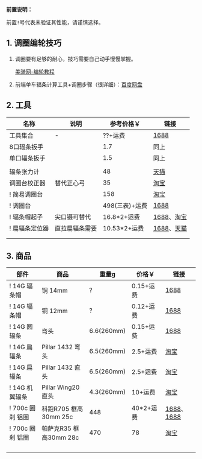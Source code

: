**前置说明：**

前置`!`号代表未验证其性能，请谨慎选择。

## 1. 调圈编轮技巧

1. 调圈要有足够的耐心，技巧需要自己动手慢慢掌握。

   [美骑网-编轮教程](https://www.biketo.com/knowledge/16470.html)

2. 前端单车辐条计算工具+调圈步骤（很详细）：[百度网盘](https://pan.baidu.com/s/1jjfWp0EOAJvcAUayd6SqOQ?pwd=sgf4)

## 2. 工具

| 名称 | 说明 | 参考价格￥ | 链接 |
| - | - | - | - |
| 工具集合 | - | ??+运费 | [1688](https://detail.1688.com/offer/619640158154.html) |
| 8口辐条扳手 | | 1.7 | 同上 |
| 单口辐条扳手 | | 1.5 | 同上 |
| | | | |
| 辐条张力计 | | 48 | [天猫](https://s.click.taobao.com/t?e=m%3D2%26s%3Dosg11ggGBIdw4vFB6t2Z2ueEDrYVVa64MljcGUdc4HdyINtkUhsv0MFpIvDn60xgWCxUz27ycMjFTlrzds37%2FgLwMG9TgUkNcLWR2kup2vFNRq4euO%2Fww2MWGduSpLInDoqEt4dKdN30KBFKq4PCnx4%2FMEUz7aVQFqr8%2BP8RY9WpasR2r0VZZv1SarTXhIOT%2FcbizUjsed%2BS3ncQ3g7%2FYabyaklTSnP4a7k1bUFpBd%2BA0jblBUwQrnmkgfAalROOi8UOU0qNGBO0zvIVVx%2BPc2%2F51BzEHetfxglKFrfPmkzgk553RHFrowTB3M%2BJXjmTAima4ZXKBn%2FGDF1NzTQoPw%3D%3D&union_lens=lensId%3APUB%401696553800%400bb57279_0afd_18b027c934c_61fe%4001%40eyJmbG9vcklkIjozMTA2OSwiic3BtQiiI6Il9wb3J0YWxfdjJfdG9vbF9saW5rc19wYWdlX2hvbWVfaW5kZXhfaHRtIn0ie) |
| 调圈台校正器 | 替代正心弓 | 35 | [淘宝](https://s.click.taobao.com/t?e=m%3D2%26s%3D9cAnfR7%2FgZxw4vFB6t2Z2ueEDrYVVa64Dm1dJ6eadalyINtkUhsv0KR%2FJSdLXj%2FcZugO4gDOCUDFTlrzds37%2FgLwMG9TgUkNcLWR2kup2vFNRq4euO%2Fww2MWGduSpLInDoqEt4dKdN30KBFKq4PCn%2BO2HcPx%2BFhpQ46xSzEN%2F0uySbHmSI7wOtef%2FroYqRldHrKNmMk34Lfp5xY4HNn%2BsBNsaMF10qmBjZx6PMkZEDO9TwKcsHa1zyvGLp%2ByfAVpf98%2FoL%2BEWp%2BPgysBSxHfUOXVLEPDWL24%2FufIeaShmLvWGPPZ03CRxB%2FlUMoMTGUfjTnrBmIxfybGDmntuH4VtA%3D%3D&union_lens=lensId%3APUB%401697937993%402106cc28_0b8e_18b54fdaffa_6c26%4001%40eyJmbG9vcklkIjozMTA2OSwiic3BtQiiI6Il9wb3J0YWxfdjJfdG9vbF9saW5rc19wYWdlX2hvbWVfaW5kZXhfaHRtIn0ie) |
| ! 简易调圈台 | | 158 | [淘宝](https://s.click.taobao.com/t?e=m%3D2%26s%3DtbyeBuHTVTpw4vFB6t2Z2ueEDrYVVa64Dm1dJ6eadalyINtkUhsv0KR%2FJSdLXj%2FcLa%2B0l5eB2ajFTlrzds37%2FgLwMG9TgUkNcLWR2kup2vFNRq4euO%2Fww2MWGduSpLInDoqEt4dKdN30KBFKq4PCnyPEuQu3uZfNnYS1JWdwSm6ySbHmSI7wOmd1HQKKxkiFAVKvOBNtWvoBO9CK7FeZnsWwvDKXfaMc6R5BP8e1yB4y9YHsLhTRshhOh4La8%2FiGVkU1wEDL7qC0zvIVVx%2BPc2%2F51BzEHetf3D6GgVvKGQK6Fnsppe3w4S995RSXr%2Fuk&union_lens=lensId%3APUB%401697937936%40212cbcb4_0a6e_18b54fcd12c_ba90%4001%40eyJmbG9vcklkIjozMTA2OSwiic3BtQiiI6Il9wb3J0YWxfdjJfdG9vbF9saW5rc19wYWdlX2hvbWVfaW5kZXhfaHRtIn0ie) |
| ! 调圈台 | | 498(三表)+运费 | [1688](https://detail.1688.com/offer/679255792027.html) |
| ! 辐条帽起子 | 尖口镊可替代 | 16.8\*2+运费  | [1688](https://detail.1688.com/offer/712521641074.html)、[淘宝](https://s.click.taobao.com/t?e=m%3D2%26s%3D8xC3wb0yD4hw4vFB6t2Z2ueEDrYVVa64MljcGUdc4HdyINtkUhsv0O52g2o%2FDT8lw0sy8ZLUMqDFTlrzds37%2FgLwMG9TgUkNcLWR2kup2vFNRq4euO%2Fww2MWGduSpLInDoqEt4dKdN30KBFKq4PCn%2BiNl4oKhwSZCx%2FymIVfXOCySbHmSI7wOtef%2FroYqRldR%2BOKAz%2B7EdBpKN4bRr3g8Fd%2BVRX%2FAZ8D1EFleUmDxrUwgGEY97F0eyYLKRbHfzfbsnIiTNaqV3qPgysBSxHfUOXVLEPDWL24%2FufIeaShmLvWGPPZ03CRxPxSSn92gTIeE359du4yTUnGDmntuH4VtA%3D%3D&union_lens=lensId%3APUB%401698369891%400b13f67e_0b69_18b6ebbeb39_bf67%4001%40eyJmbG9vcklkIjozMTA2OSwiic3BtQiiI6Il9wb3J0YWxfdjJfdG9vbF9saW5rc19wYWdlX2hvbWVfaW5kZXhfaHRtIn0ie) |
| ! 扁辐条定位器 | 直拉扁辐条需要 | 10.53\*2+运费 | [1688](https://detail.1688.com/offer/657163636638.html)、[天猫](https://detail.tmall.com/item.htm?spm=a1z0d.6639537/tb.1997196601.14.708974845GTZZv&id=521859903140) |
| | | | |
| | | | |

## 3. 商品

| 部件 | 商品 | 重量g | 价格￥ | 链接 |
| - | - | - | - | - |
| ! 14G 辐条帽 | 铜 14mm | ? | 0.15+运费 | [1688](https://detail.1688.com/offer/679398070304.html) |
| ! 14G 辐条帽 | 铜 12mm | ? | 0.12+运费 | [1688](https://detail.1688.com/offer/679398070304.html) |
| ! 14G 圆辐条 | 弯头 | 6.6(260mm) | 0.15+运费 | [1688](https://detail.1688.com/offer/679398070304.html) |
| ! 14G 扁辐条 | Pillar 1432 弯头 | 6.5(260mm) | 2.5+运费 | [淘宝](https://item.taobao.com/item.htm?spm=a1z09.2.0.0.59092e8dpHtvy8&id=524533495632&_u=r1qg6u554bac) |
| ! 14G 扁辐条 | Pillar 1432 直头 | 6.5(260mm) | 2.5+运费 | [淘宝](https://item.taobao.com/item.htm?spm=a1z09.2.0.0.59092e8dpHtvy8&id=524533495632&_u=r1qg6u554bac) |
| ! 14G 机翼辐条 | Pillar Wing20 直头 | 4.3(260mm) | 10+运费 | [淘宝](https://s.click.taobao.com/t?e=m%3D2%26s%3Db4WCqVoAmtBw4vFB6t2Z2ueEDrYVVa64Dm1dJ6eadalyINtkUhsv0PqmbuEpdzMmvdZmWHGF9IDFTlrzds37%2FgLwMG9TgUkNcLWR2kup2vFNRq4euO%2Fww2MWGduSpLInDoqEt4dKdN30KBFKq4PCnzJaUlR1domoFwVokDox%2F5Si1jMNxDhLMiTdqMDI4bn8A7nVLENk%2FnZzP%2F3kGDkb2mGScWF%2Bwky8385bKKBQL0z2VnTE905TsUScamHZowLzxStiCHb9uFJP7qa1tU3ZgS3jKrSQZrKgtOnuwPql1IC6AJe7BY7qd3EqY%2Bakgpmw&union_lens=lensId%3APUB%401698374039%402104fe10_16a8_18b6efb3895_be02%4001%40eyJmbG9vcklkIjozMTA2OSwiic3BtQiiI6Il9wb3J0YWxfdjJfdG9vbF9saW5rc19wYWdlX2hvbWVfaW5kZXhfaHRtIn0ie) |
| ! 700c 圈刹 铝圈 | 科跑R705 框高30mm 25c | 448 | 40\*2+运费 | [1688](https://detail.1688.com/offer/651571065973.html)、[1688](https://detail.1688.com/offer/652314963957.html) |
| ! 700c 圈刹 铝圈 | 帕萨克R35 框高30mm 28c | 470 | 78 | [淘宝](https://s.click.taobao.com/t?e=m%3D2%26s%3DpgSUH9Rm1Xhw4vFB6t2Z2ueEDrYVVa64Dm1dJ6eadalyINtkUhsv0K4J%2FKH4VdEuSKX47IkeWDXFTlrzds37%2FgLwMG9TgUkNcLWR2kup2vFNRq4euO%2Fww2MWGduSpLInDoqEt4dKdN30KBFKq4PCn2wHQC4BXHQ3vvOp%2FPtj7e%2FNEPXytV9ALtCLThlbPuuZLb93Df8fOzhuKL8maycT1RVv%2Bkj7wvg4AZ7W1sO%2BhV7L02Lg8r2FIhiimMIJMhXeY%2Fu80F%2BGLGSMJi1gYBJvNFSsXCNd9Eox%2FM%2FuJQfd4kN2jc3Xv3HX15Qr2zKZ3%2BuTomfkDJRs%2BhU%3D&union_lens=lensId%3APUB%401698372151%40213ec9f0_0bbc_18b6ede6767_df19%4001%40eyJmbG9vcklkIjozMTA2OSwiic3BtQiiI6Il9wb3J0YWxfdjJfdG9vbF9saW5rc19wYWdlX2hvbWVfaW5kZXhfaHRtIn0ie) |
| | | | | |
| | | | | |
| | | | | |
| | | | | |